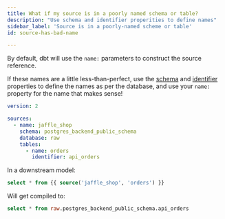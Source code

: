 ```yaml
---
title: What if my source is in a poorly named schema or table?
description: "Use schema and identifier properities to define names"
sidebar_label: 'Source is in a poorly-named scheme or table'
id: source-has-bad-name

---
```


By default, dbt will use the `name:` parameters to construct the source reference.

If these names are a little less-than-perfect, use the [schema](/reference/resource-properties/schema) and [identifier](/reference/resource-properties/identifier) properties to define the names as per the database, and use your `name:` property for the name that makes sense!

<File name='models/<filename>.yml'>

```yml
version: 2

sources:
  - name: jaffle_shop
    schema: postgres_backend_public_schema
    database: raw
    tables:
      - name: orders
        identifier: api_orders


```

</File>


In a downstream model:
```sql
select * from {{ source('jaffle_shop', 'orders') }}
```

Will get compiled to:
```sql
select * from raw.postgres_backend_public_schema.api_orders
```
